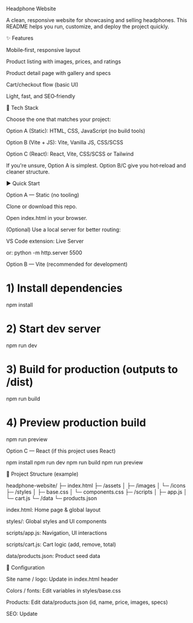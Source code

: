 Headphone Website

A clean, responsive website for showcasing and selling headphones. This README helps you run, customize, and deploy the project quickly.

✨ Features

Mobile‑first, responsive layout

Product listing with images, prices, and ratings

Product detail page with gallery and specs

Cart/checkout flow (basic UI)

Light, fast, and SEO‑friendly

🧱 Tech Stack

Choose the one that matches your project:

Option A (Static): HTML, CSS, JavaScript (no build tools)

Option B (Vite + JS): Vite, Vanilla JS, CSS/SCSS

Option C (React): React, Vite, CSS/SCSS or Tailwind

If you're unsure, Option A is simplest. Option B/C give you hot‑reload and cleaner structure.

▶️ Quick Start

Option A — Static (no tooling)

Clone or download this repo.

Open index.html in your browser.

(Optional) Use a local server for better routing:

VS Code extension: Live Server

or: python -m http.server 5500

Option B — Vite (recommended for development)

# 1) Install dependencies
npm install

# 2) Start dev server
npm run dev

# 3) Build for production (outputs to /dist)
npm run build

# 4) Preview production build
npm run preview

Option C — React (if this project uses React)

npm install
npm run dev
npm run build
npm run preview

📁 Project Structure (example)

headphone-website/
├─ index.html
├─ /assets
│  ├─ /images
│  └─ /icons
├─ /styles
│  ├─ base.css
│  └─ components.css
├─ /scripts
│  ├─ app.js
│  └─ cart.js
└─ /data
   └─ products.json

index.html: Home page & global layout

styles/: Global styles and UI components

scripts/app.js: Navigation, UI interactions

scripts/cart.js: Cart logic (add, remove, total)

data/products.json: Product seed data

🔧 Configuration

Site name / logo: Update in index.html header

Colors / fonts: Edit variables in styles/base.css

Products: Edit data/products.json (id, name, price, images, specs)

SEO: Update <title>, meta description, and OpenGraph tags in index.html

🧪 Testing Checklist



🚀 Deployment

Static hosting: Netlify, Vercel, GitHub Pages

Dist folder: If using Vite/React, deploy the contents of /dist

Custom domain: Point DNS to your hosting provider

🤝 Contributing

Fork the repo

Create a feature branch: git checkout -b feat/your-feature

Commit changes: git commit -m "feat: add your feature"

Push & open a PR

📜 License

MIT — free to use and modify. See LICENSE if included.

